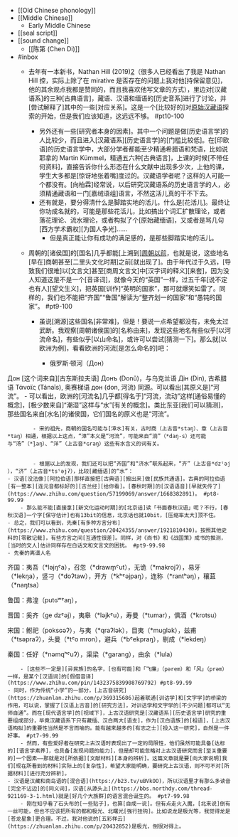 - [[Old Chinese phonology]]
- [[Middle Chinese]]
    - Early Middle Chinese
- [[seal script]]
- [[sound change]]
    - [[陈第 (Chen Di)]]
- #inbox
    - 去年有一本新书，Nathan Hill (2019)[2](https://www.zhihu.com/question/428821732#ref_2)（很多人已经看出了我是 Nathan Hill 控，实际上除了在 mirative 是否存在的问题上我对他[持保留意见]，他的其余观点我都是赞同的，而且我喜欢他写文章的方式），里边对[汉藏语系]的三种[古典语言]，藏语、汉语和缅语的[历史音系]进行了讨论，并[尝试解释了]其中的一些[对应关系]。这是一个[比较好的]对[原始汉藏语](https://www.zhihu.com/question/428821732)探索的开始，但是我们应该知道，这远远不够。 #pt10-100
        - 另外还有一些[研究者本身的因素]。其中一个问题是做[历史语言学]的人比较少，而且进入[汉藏语系][历史语言学]的[门槛比较低]。在[印欧语]的历史语言学中，大部分学者都能至少精通希腊语和梵语，比如说耶拿的 Martin Kümmel，精通五六种[古典语言]，上课的时候[不带任何资料]，直接告诉你什么形态在什么文献中出现多少次，上他的课，学生大多都是[惊讶地张着嘴]度过的。汉藏语学者呢？这样的人可能一个都没有。[向柏霖]经常说，以后研究汉藏语系的历史语言学的人，必须精通藏语和一门[嘉绒语组]语言，不然这活儿真的干不下去。
        - 还有就是，要分得清什么是脚踏实地的活儿，什么是[花活儿]。最终让你功成名就的，可能是那些花活儿，比如搞出个词汇扩散理论，或者落花理论、流水理论，或者构拟了个[原始藏缅语]，又或者是骂几句[西方学术霸权][为国人争光]……
            - 但是真正能让你有成功的满足感的，是那些脚踏实地的活儿。
    - 周朝的[诸侯国]的[国名]几乎都能[上溯到][周朝以前](https://www.zhihu.com/question/52569774/answer/2165677401)，也就是说，这些地名[早在]商朝甚至[二里头文化时期]之前[就出现了]。由于年代过于久远，[导致我们很难]以[文言文]甚至[商周文言文]中[汉字词的释义][来套]，因为没人知道这是不是一个[音译词]，就像今天的“英国”一样，过五千年[说不定也有人][望文生义]，把英国[训作]“英明的国家”，那可就爆笑如雷了。同样的，我们也不能把“齐国”“鲁国”解读为“整齐划一的国家”和“愚钝的国家”。 #pt9-100


        - 虽说[溯源]这些国名[非常难]，但是！要说一点希望都没有，未免太过武断。我观察[周朝诸侯国]的[名称由来]，发现这些地名有些似乎[以河流命名]，有些似乎[以山命名]，或许可以尝试[猜测一下]。那么就[以欧洲为例]，看看欧洲的河流[是怎么命名的]吧：


            - 俄罗斯·顿河（Дон）

Дон [这个词来自][古东斯拉夫语] Донъ (Donŭ)，与乌克兰语 Дін (Din), 古希腊语 Τάναϊς (Tánaïs), 奥赛梯语 дон (don, 河流) 同源。可以看出[其原义是]“河流”。
        - 可以看出，欧洲的[河流名]几乎都[得名于]“河流，流动”这样[通俗易懂的概念]，[极少数来自]“潮湿”这样与“水”[有关的概念]。类比东亚[我们可以猜测]，那些国名来自[水名]的诸侯国，它们国名的原义也是“河流”。


            - 宋的祖先，商朝的国名可能与[漳水]有关，古时商（上古音*staŋ）、章（上古音*taŋ）相通，根据以上这点，“漳”本义是“河流”，可能来自“淌”（*daŋ-s）还可能与“汤”（*l̥aŋ）、“洋”（上古音*ɢraŋ）这些有水含义的词有关。


            - 根据以上的发现，我们还可以把“齐国”和“济水”联系起来，“齐”（上古音*dzˤəj ），“济”（上古音*tsˤəjʔ），比较[藏缅语]的“水”：
    - 汉语[没法像][阿拉伯语]那样直接把[古典语][搬出来]做[民族共通语]。古典的阿拉伯语[有一整本][连元音都标好的][古兰经][给你看]。[春秋时期]的[汉语语音][早就失传了](https://www.zhihu.com/question/57199069/answer/1668382891)。 #pt8-99.99
        - 那么能不能[直接拿][新文化运动时期]的[北京话]读「书面春秋汉语」呢？不行，[春秋汉语]一个字[保守估计]也有13bit的信息，北京话也就10bit，[压缩率太大]顶不住。
    - 总之，我们可以看到，先秦[有多种方言分布](https://www.zhihu.com/question/20424355/answer/1921810430)。按照其他史料的[零散记载]，有些方言之间[互通性很差]。同样，对《尚书》和《战国策》成书的推测，[当时的文人]估计同样存在白话文和文言文的困扰。 #pt9-99.98
    - 先秦的离谱人名

齐国：夷吾（*ləjŋˤa），召忽（*drawm̥ˤut），无诡（*makrojʔ），易牙（*lekŋa），竖刁（*doʔtaw），开方（*kʰˤəjpaŋ），连称（*rantʰəŋ），穰苴（*naŋtsa）

鲁国：弗湟（putɢʷˤaŋ），

晋国：奚齐（ge dzˤəj），夷皋（*ləjkˤu），寿曼（*tumar），俱酒（*krotsu）

宋国：鲋祀（poksɢəʔ），与夷（*qraʔlək），目夷（*muglək），兹甫（*tsəpraʔ），头曼（*tˤo mron），避兵（*bˤekpraŋ），剔成（*lekdeŋ）

秦国：任好（*nəmqʰˤuʔ），渠梁（*garang），由余（*lula）


        - [这些不一定是][异民族]的名字，[也有可能]和「飞廉」（pərem）和「风」（prəm）一样，是某个[汉语词]的[假借音译](https://www.zhihu.com/pin/1432375839908769792) #pt8-99.99
    - 同时，作为传统“小学”的一部分，[上古音研究](https://zhuanlan.zhihu.com/p/369315686)起着联通[训诂学]和[文字学]的桥梁的作用，可以说，掌握了[汉语上古音]的[研究方法]，对训诂学和文字学的[不少问题]都可以“无师自通”。而在[现代语言学]的[视域下]，上古汉语研究是[汉藏语系][历史语言学]研究的重要组成部分，毕竟汉藏语系下只有藏缅、汉白两大[语支]，作为[汉白语族]的[祖语]，[上古汉语构拟]的重要性当然是不言而喻的。能有越来越多的[有志之士][投入这一研究]，自然是一件好事。 #pt7-99.99
        - 然而，有些爱好者在研究上古汉语时表现出了一定的局限性，他们虽然可能具备[达标的][语言学素养]，也具备[发现问题的能力]，但是却可能忽略对上古汉语研究而言[至关重要的]一个因素——那就是对[所依据][文献材料][本身的辨析]。这篇文章就是要[向大家说明]我们[现在所看到的材料]实际上的[复杂性]，希望大家能明确，要研究上古汉语，则不可不对[所据材料][进行充分辨析]。
    - 汉语是汉藏和南岛语的[混合语](https://b23.tv/uBVkOO)，所以汉语里才有那么多读音[完全不沾边]的[同义词]，汉语[从源头上](https://bbs.northdy.com/thread-921169-3-1.html)就是[好几个大族群]的语言混合诞生的。 #pt7-99.98
        - 刚在知乎看了石头布的[一些贴子]，也算[自成一说]。但有点走火入魔，[北来说]倒有一丝可能，但也不应该把所有的都和极光、北曙光[强行挂钩]。比如说龙是极光等，我觉得龙是[苍龙星象]更合理。不过，我对他说的[五彩祥云](https://zhuanlan.zhihu.com/p/20432852)是极光，倒很对得上。
